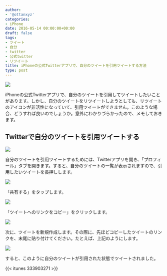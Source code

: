 ```yaml
---
author:
- '@ottanxyz'
categories:
- iPhone
date: 2016-05-14 00:00:00+00:00
draft: false
tags:
- ツイート
- 自分
- twitter
- 公式twitter
- リツイート
title: iPhoneの公式Twitterアプリで、自分のツイートを引用ツイートする方法
type: post
---
```


![](160514-573711816e258.jpg)






iPhoneの公式Twitterアプリで、自分のツイートを引用してツイートしたいことがあります。しかし、自分のツイートをリツイートしようとしても、リツイートのアイコンが非活性になっていて、引用ツイートができません。このような場合、どうすれば良いのでしょうか。意外にわかりづらかったので、メモしておきます。





## Twitterで自分のツイートを引用ツイートする





![](160514-5737119b228ae.png)






自分のツイートを引用ツイートするためには、Twitterアプリを開き、「プロフィール」タブを開きます。すると、自分のツイートの一覧が表示されますので、引用したいツイートを長押しします。





![](160514-573711a1e4697.png)






「共有する」をタップします。





![](160514-573711a8daaac.png)






「ツイートへのリンクをコピー」をクリックします。





![](160514-573711af7270e.png)






次に、ツイートを新規作成します。その際に、先ほどコピーしたツイートのリンクを、末尾に貼り付けてください。たとえば、上記のようにします。





![](160514-573711b76f0c5.png)






すると、このように自分のツイートが引用された状態でツイートされました。



{{< itunes 333903271 >}}
